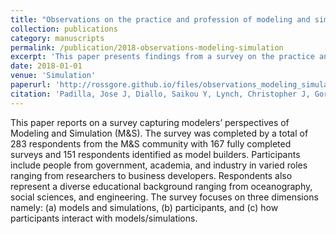 ```yaml
---
title: "Observations on the practice and profession of modeling and simulation: A survey approach"
collection: publications
category: manuscripts
permalink: /publication/2018-observations-modeling-simulation
excerpt: 'This paper presents findings from a survey on the practice and profession of modeling and simulation, providing insights into the field.'
date: 2018-01-01
venue: 'Simulation'
paperurl: 'http://rossgore.github.io/files/observations_modeling_simulation.pdf'
citation: 'Padilla, Jose J, Diallo, Saikou Y, Lynch, Christopher J, Gore, Ross. (2018). "Observations on the practice and profession of modeling and simulation: A survey approach." <i>Simulation</i>. 94(6), 493-506.'
---
```

This paper reports on a survey capturing modelers’ perspectives of Modeling and Simulation (M&S). The survey was completed by a total of 283 respondents from the M&S community with 167 fully completed surveys and 151 respondents identified as model builders. Participants include people from government, academia, and industry in varied roles ranging from researchers to business developers. Respondents also represent a diverse educational background ranging from oceanography, social sciences, and engineering. The survey focuses on three dimensions namely: (a) models and simulations, (b) participants, and (c) how participants interact with models/simulations. 